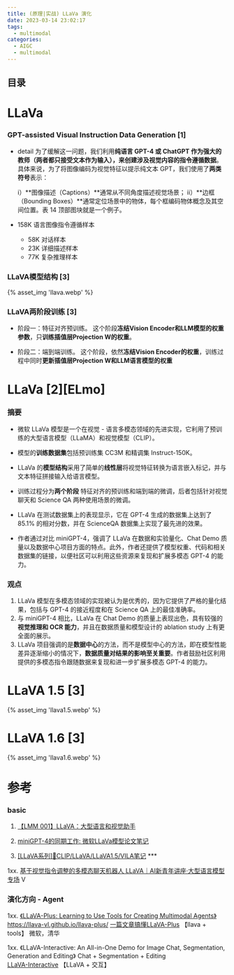 ```yaml
---
title: (原理|实战) LLaVa 演化
date: 2023-03-14 23:02:17
tags:
  - multimodal
categories:
  - AIGC  
  - multimodal
---
```


<p></p>
<!-- more -->

## 目录
<!-- toc -->



# LLaVa
### GPT-assisted Visual Instruction Data Generation [1]
+ detail
  为了缓解这一问题，我们利用**纯语言 GPT-4 或 ChatGPT 作为强大的教师（两者都只接受文本作为输入），来创建涉及视觉内容的指令遵循数据**。具体来说，为了将图像编码为视觉特征以提示纯文本 GPT，我们使用了**两类符号**表示：

    i）**图像描述（Captions）**通常从不同角度描述视觉场景；
    ii）**边框（Bounding Boxes）**通常定位场景中的物体，每个框编码物体概念及其空间位置。表 14 顶部图块就是一个例子。


+ 158K   语言图像指令遵循样本
  + 58K  对话样本
  + 23K  详细描述样本 
  + 77K  复杂推理样本


### LLaVA模型结构 [3]
{% asset_img  'llava.webp' %}


### LLaVA两阶段训练 [3] 
+ 阶段一：特征对齐预训练。
  这个阶段**冻结Vision Encoder和LLM模型的权重参数**，只**训练插值层Projection W的权重**。
  
+ 阶段二：端到端训练。
  这个阶段，依然**冻结Vision Encoder的权重**，训练过程中同时**更新插值层Projection W和LLM语言模型的权重**
  

# LLaVa [2][ELmo]

### 摘要
+ 微软 LLaVa 模型是一个在视觉 - 语言多模态领域的先进实现，它利用了预训练的大型语言模型（LLaMA）和视觉模型（CLIP）。

+ 模型的**训练数据集**包括预训练集 CC3M 和精调集 Instruct-150K。

+ LLaVa 的**模型结构**采用了简单的**线性层**将视觉特征转换为语言嵌入标记，并与文本特征拼接输入给语言模型。

+ 训练过程分为**两个阶段**
  特征对齐的预训练和端到端的微调，后者包括针对视觉聊天和 Science QA 两种使用场景的微调。
  
+ LLaVa 在测试数据集上的表现显示，它在 GPT-4 生成的数据集上达到了 85.1% 的相对分数，并在 ScienceQA 数据集上实现了最先进的效果。

+ 作者通过对比 miniGPT-4，强调了 LLaVa 在数据和实验量化、Chat Demo 质量以及数据中心项目方面的特点。此外，作者还提供了模型权重、代码和相关数据集的链接，以便社区可以利用这些资源来复现和扩展多模态 GPT-4 的能力。

### 观点
1. LLaVa 模型在多模态领域的实现被认为是优秀的，因为它提供了严格的量化结果，包括与 GPT-4 的接近程度和在 Science QA 上的最佳准确率。
2. 与 miniGPT-4 相比，LLaVa 在 Chat Demo 的质量上表现出色，具有较强的**视觉推理和 OCR 能力**，并且在数据质量和模型设计的 ablation study 上有更全面的展示。
3. LLaVa 项目强调的是**数据中心**的方法，而不是模型中心的方法，即在模型性能差异逐渐缩小的情况下，**数据质量对结果的影响至关重要**。作者鼓励社区利用提供的多模态指令跟随数据来复现和进一步扩展多模态 GPT-4 的能力。

# LLaVA 1.5 [3] 
{% asset_img  'llava1.5.webp' %}


# LLaVA 1.6 [3] 
{% asset_img  'llava1.6.webp' %}


# 参考
### basic
1. [【LMM 001】LLaVA：大型语言和视觉助手](https://datac.blog.csdn.net/article/details/135329498)

2. [miniGPT-4的同期工作: 微软LLaVa模型论文笔记](https://zhuanlan.zhihu.com/p/625723805)

3. [[LLaVA系列]📒CLIP/LLaVA/LLaVA1.5/VILA笔记](https://zhuanlan.zhihu.com/p/683137074) ***

1xx. [基于视觉指令调整的多模态聊天机器人 LLaVA｜AI新青年讲座·大型语言模型专场](https://apposcmf8kb5033.pc.xiaoe-tech.com/live_pc/l_64a7d4fde4b0d1e42e7fc7e6) V

### 演化方向 - Agent 
1xx. [《LLaVA-Plus: Learning to Use Tools for Creating Multimodal Agents》 ](https://arxiv.org/pdf/2311.05437)
    https://llava-vl.github.io/llava-plus/
   [一篇文章搞懂LLaVA-Plus](https://zhuanlan.zhihu.com/p/679038553)
   【llava + tools】  微软，清华
    
1xx. 《LLaVA-Interactive: An All-in-One Demo for Image Chat, Segmentation, Generation and Editing》 Chat + Segmentation + Editing  
    [LLaVA-Interactive](https://llava-vl.github.io/llava-interactive/)
   【LLaVA + 交互】

